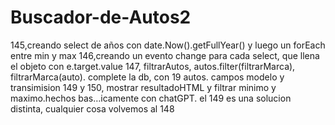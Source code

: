# Buscador-de-Autos2
145,creando select de años con date.Now().getFullYear() y luego un forEach entre min y max
146,creando un evento change para cada select, que llena el objeto con e.target.value
147, filtrarAutos, autos.filter(filtrarMarca), filtrarMarca(auto). complete la db, con 19 autos. campos modelo y transimision
149 y 150, mostrar resultadoHTML y filtrar minimo y maximo.hechos bas…icamente con chatGPT. el 149 es una solucion distinta, cualquier cosa volvemos al 148
